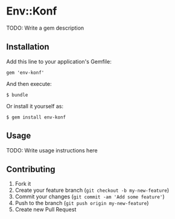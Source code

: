 # Env::Konf

TODO: Write a gem description

## Installation

Add this line to your application's Gemfile:

    gem 'env-konf'

And then execute:

    $ bundle

Or install it yourself as:

    $ gem install env-konf

## Usage

TODO: Write usage instructions here

## Contributing

1. Fork it
2. Create your feature branch (`git checkout -b my-new-feature`)
3. Commit your changes (`git commit -am 'Add some feature'`)
4. Push to the branch (`git push origin my-new-feature`)
5. Create new Pull Request
